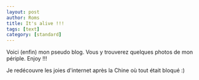 ```yaml
---
layout: post
author: Roms
title: It's alive !!!
tags: [text]
category: [standard]
---
```


Voici (enfin) mon pseudo blog. Vous y trouverez quelques photos de mon périple. 
Enjoy !!!

Je redécouvre les joies d'internet après la Chine où tout était bloqué :)

